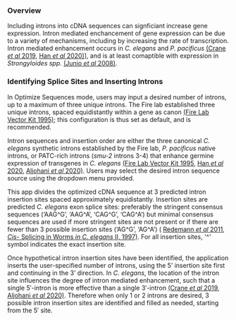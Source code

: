 ### Overview
Including introns into cDNA sequences can signficiant increase gene expression. Intron mediated enchancement of gene expression can be due to a variety of mechanisms, including by increasing the rate of transcription. Intron mediated enhancement occurs in *C. elegans* and *P. pacificus* [(Crane *et al* 2019](https://www.ncbi.nlm.nih.gov/pmc/articles/PMC6591249/), [Han *et al* 2020)](https://www.genetics.org/content/216/4/947)], and is at least comaptible with expression in *Strongyloides spp.* [(Junio *et al* 2008)](https://pubmed.ncbi.nlm.nih.gov/17945217/).  

### Identifying Splice Sites and Inserting Introns  
In Optimize Sequences mode, users may input a desired number of introns, up to a maximum of three unique introns. The Fire lab established three unique introns, spaced equidistantly within a gene as canon [(Fire Lab Vector Kit 1995)](https://media.addgene.org/cms/files/Vec95.pdf); this configuration is thus set as default, and is recommended.  

Intron sequences and insertion order are either the three canonical *C. elegans* synthetic introns established by the Fire lab, *P. pacificus* native introns, or PATC-rich introns (*smu-2* introns 3-4) that enhance germine expression of transgenes in *C. elegans* [(Fire Lab Vector Kit 1995](https://media.addgene.org/cms/files/Vec95.pdf), [Han *et al* 2020](https://www.genetics.org/content/216/4/947), [Aljohani *et al* 2020)](https://www.nature.com/articles/s41467-020-19898-0). Users may select the desired intron sequence source using the dropdown menu provided.  

This app divides the optimized cDNA sequence at 3 predicted intron insertion sites spaced approximately equidistantly. Insertion sites are predicted *C. elegans* exon splice sites: preferably the stringent consensus sequences (‘AAG\^G’, ‘AAG\^A’, ‘CAG\^G’, ‘CAG\^A’) but minimal consensus sequences are used if more stringent sites are not present or if there are fewer than 3 possible insertion sites (‘AG\^G’, ‘AG\^A’) ( [Redemann *et al* 2011](https://pubmed.ncbi.nlm.nih.gov/21278743/), [*Cis-* Splicing in Worms *in* *C. elegans* II, 1997)](https://www.ncbi.nlm.nih.gov/books/NBK20075/). For all insertion sites, '\^' symbol indicates the exact insertion site.  

Once hypothetical intron insertion sites have been identified, the application inserts the user-specified number of introns, using the 5’ insertion site first and continuing in the 3’ direction. In *C. elegans*, the location of the intron site influences the degree of intron mediated enhancement, such that a single 5′-intron is more effective than a single 3′-intron [(Crane *et al* 2019](https://www.ncbi.nlm.nih.gov/pmc/articles/PMC6591249/), [Aljohani *et al* 2020)](https://www.nature.com/articles/s41467-020-19898-0). Therefore when only 1 or 2 introns are desired, 3 possible intron insertion sites are identified and filled as needed, starting from the 5′ site.  
